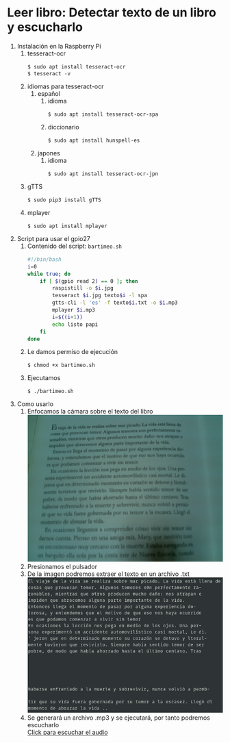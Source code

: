 # Leer libro: Detectar texto de un libro y escucharlo
1. Instalación en la Raspberry Pi
	1. tesseract-ocr
		```
		$ sudo apt install tesseract-ocr
		$ tesseract -v
		```
	2. idiomas para tesseract-ocr
		1. español
			1. idioma
				```
				$ sudo apt install tesseract-ocr-spa
				```
			2. diccionario
				```
				$ sudo apt install hunspell-es
				```
		2. japones
			1. idioma
				```
				$ sudo apt install tesseract-ocr-jpn
				```
	3. gTTS
		```
		$ sudo pip3 install gTTS
		```
	4. mplayer
		```
		$ sudo apt install mplayer
		```
2. Script para usar el gpio27
	1. Contenido del script: `bartimeo.sh`
		```bash
		#!/bin/bash
		i=0
		while true; do
			if [ $(gpio read 2) == 0 ]; then
				raspistill -o $i.jpg
				tesseract $i.jpg texto$i -l spa
				gtts-cli -l 'es' -f texto$i.txt -o $i.mp3
				mplayer $i.mp3
				i=$((i+1))
				echo listo papi
			fi
		done
		```
	2. Le damos permiso de ejecución
		```
		$ chmod +x bartimeo.sh
		```
	3. Ejecutamos
		```
		$ ./bartimeo.sh
		```
3. Como usarlo
	1. Enfocamos la cámara sobre el texto del libro   
		![](.img/1.jpg)
	2. Presionamos el pulsador   
	3. De la imagen podremos extraer el texto en un archivo .txt   
		![](.img/2.png)
	4. Se generará un archivo .mp3 y se ejecutará, por tanto podremos escucharlo   
		[Click para escuchar el audio](test/4.mp3)
